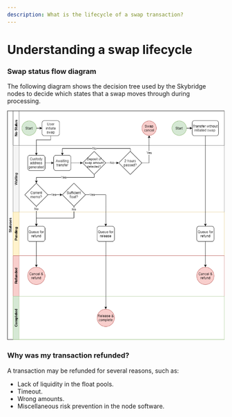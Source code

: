 ```yaml
---
description: What is the lifecycle of a swap transaction?
---
```


# Understanding a swap lifecycle

### Swap status flow diagram

The following diagram shows the decision tree used by the Skybridge nodes to decide which states that a swap moves through during processing.

![](../.gitbook/assets/status.png)

### Why was my transaction refunded?

A transaction may be refunded for several reasons, such as:

* Lack of liquidity in the float pools.
* Timeout.
* Wrong amounts.
* Miscellaneous risk prevention in the node software.


